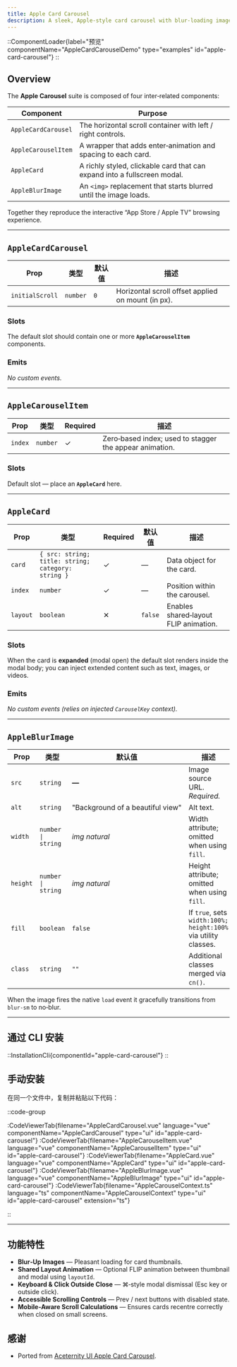 ```yaml
---
title: Apple Card Carousel
description: A sleek, Apple‑style card carousel with blur‑loading images, modal expansion, and smooth scrolling controls.
---
```


::ComponentLoader{label="预览" componentName="AppleCardCarouselDemo" type="examples" id="apple-card-carousel"}
::

## Overview

The **Apple Carousel** suite is composed of four inter‑related components:

| Component           | Purpose                                                                  |
| ------------------- | ------------------------------------------------------------------------ |
| `AppleCardCarousel` | The horizontal scroll container with left / right controls.              |
| `AppleCarouselItem` | A wrapper that adds enter‑animation and spacing to each card.            |
| `AppleCard`         | A richly styled, clickable card that can expand into a fullscreen modal. |
| `AppleBlurImage`    | An `<img>` replacement that starts blurred until the image loads.        |

Together they reproduce the interactive “App Store / Apple TV” browsing experience.

---

## `AppleCardCarousel`

| Prop            | 类型     | 默认值 | 描述                                               |
| --------------- | -------- | ------ | -------------------------------------------------- |
| `initialScroll` | `number` | `0`    | Horizontal scroll offset applied on mount (in px). |

### Slots

The default slot should contain one or more **`AppleCarouselItem`** components.

### Emits

_No custom events._

---

## `AppleCarouselItem`

| Prop    | 类型     | Required | 描述                                                    |
| ------- | -------- | -------- | ------------------------------------------------------- |
| `index` | `number` | ✓        | Zero‑based index; used to stagger the appear animation. |

### Slots

Default slot — place an **`AppleCard`** here.

---

## `AppleCard`

| Prop     | 类型                                               | Required | 默认值  | 描述                                  |
| -------- | -------------------------------------------------- | -------- | ------- | ------------------------------------- |
| `card`   | `{ src: string; title: string; category: string }` | ✓        | —       | Data object for the card.             |
| `index`  | `number`                                           | ✓        | —       | Position within the carousel.         |
| `layout` | `boolean`                                          | ✕        | `false` | Enables shared‑layout FLIP animation. |

### Slots

When the card is **expanded** (modal open) the default slot renders inside the modal body; you can inject extended content such as text, images, or videos.

### Emits

_No custom events (relies on injected `CarouselKey` context)._

---

## `AppleBlurImage`

| Prop     | 类型               | 默认值                           | 描述                                                           |
| -------- | ------------------ | -------------------------------- | -------------------------------------------------------------- |
| `src`    | `string`           | **—**                            | Image source URL. _Required._                                  |
| `alt`    | `string`           | "Background of a beautiful view" | Alt text.                                                      |
| `width`  | `number \| string` | _img natural_                    | Width attribute; omitted when using `fill`.                    |
| `height` | `number \| string` | _img natural_                    | Height attribute; omitted when using `fill`.                   |
| `fill`   | `boolean`          | `false`                          | If `true`, sets `width:100%; height:100%` via utility classes. |
| `class`  | `string`           | `""`                             | Additional classes merged via `cn()`.                          |

When the image fires the native `load` event it gracefully transitions from `blur-sm` to no‑blur.

---

## 通过 CLI 安装

::InstallationCli{componentId="apple-card-carousel"}
::

## 手动安装

在同一个文件中，复制并粘贴以下代码：

::code-group

:CodeViewerTab{filename="AppleCardCarousel.vue" language="vue" componentName="AppleCardCarousel" type="ui" id="apple-card-carousel"}
:CodeViewerTab{filename="AppleCarouselItem.vue" language="vue" componentName="AppleCarouselItem" type="ui" id="apple-card-carousel"}
:CodeViewerTab{filename="AppleCard.vue" language="vue" componentName="AppleCard" type="ui" id="apple-card-carousel"}
:CodeViewerTab{filename="AppleBlurImage.vue" language="vue" componentName="AppleBlurImage" type="ui" id="apple-card-carousel"}
:CodeViewerTab{filename="AppleCarouselContext.ts" language="ts" componentName="AppleCarouselContext" type="ui" id="apple-card-carousel" extension="ts"}

::

---

## 功能特性

- **Blur‑Up Images** &mdash; Pleasant loading for card thumbnails.
- **Shared Layout Animation** &mdash; Optional FLIP animation between thumbnail and modal using `layoutId`.
- **Keyboard & Click Outside Close** &mdash; ⌘‑style modal dismissal (Esc key or outside click).
- **Accessible Scrolling Controls** &mdash; Prev / next buttons with disabled state.
- **Mobile‑Aware Scroll Calculations** &mdash; Ensures cards recentre correctly when closed on small screens.

## 感谢

- Ported from [Aceternity UI Apple Card Carousel](https://ui.aceternity.com/components/apple-cards-carousel).
